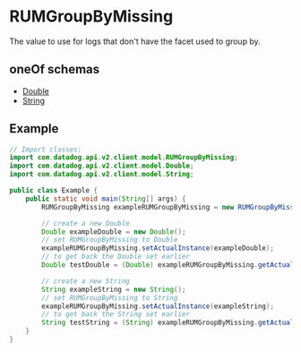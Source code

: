 # RUMGroupByMissing

The value to use for logs that don't have the facet used to group by.

## oneOf schemas

- [Double](Double.md)
- [String](String.md)

## Example

```java
// Import classes:
import com.datadog.api.v2.client.model.RUMGroupByMissing;
import com.datadog.api.v2.client.model.Double;
import com.datadog.api.v2.client.model.String;

public class Example {
    public static void main(String[] args) {
        RUMGroupByMissing exampleRUMGroupByMissing = new RUMGroupByMissing();

        // create a new Double
        Double exampleDouble = new Double();
        // set RUMGroupByMissing to Double
        exampleRUMGroupByMissing.setActualInstance(exampleDouble);
        // to get back the Double set earlier
        Double testDouble = (Double) exampleRUMGroupByMissing.getActualInstance();

        // create a new String
        String exampleString = new String();
        // set RUMGroupByMissing to String
        exampleRUMGroupByMissing.setActualInstance(exampleString);
        // to get back the String set earlier
        String testString = (String) exampleRUMGroupByMissing.getActualInstance();
    }
}
```
